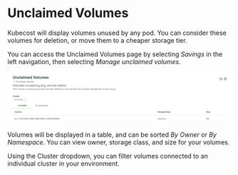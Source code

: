# Unclaimed Volumes
Kubecost will display volumes unused by any pod. You can consider these volumes for deletion, or move them to a cheaper storage tier.

You can access the Unclaimed Volumes page by selecting *Savings* in the left navigation, then selecting *Manage unclaimed volumes*.

![Unclaimed Volumes](/images/unclaimedvolumes.png)

Volumes will be displayed in a table, and can be sorted _By Owner_ or _By Namespace_. You can view owner, storage class, and size for your volumes.

Using the Cluster dropdown, you can filter volumes connected to an individual cluster in your environment.
